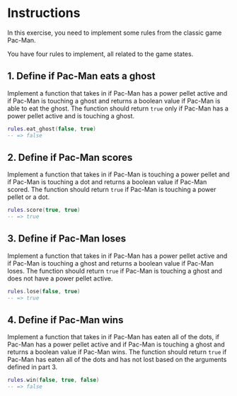 # Instructions

In this exercise, you need to implement some rules from the classic game Pac-Man.

You have four rules to implement, all related to the game states.

## 1. Define if Pac-Man eats a ghost

Implement a function that takes in if Pac-Man has a power pellet active and if Pac-Man is touching a ghost and returns a boolean value if Pac-Man is able to eat the ghost. The function should return `true` only if Pac-Man has a power pellet active and is touching a ghost.

```lua
rules.eat_ghost(false, true)
-- => false
```

## 2. Define if Pac-Man scores

Implement a function that takes in if Pac-Man is touching a power pellet and if Pac-Man is touching a dot and returns a boolean value if Pac-Man scored. The function should return `true` if Pac-Man is touching a power pellet or a dot.

```lua
rules.score(true, true)
-- => true
```

## 3. Define if Pac-Man loses

Implement a function that takes in if Pac-Man has a power pellet active and if Pac-Man is touching a ghost and returns a boolean value if Pac-Man loses. The function should return `true` if Pac-Man is touching a ghost and does not have a power pellet active.

```lua
rules.lose(false, true)
-- => true
```

## 4. Define if Pac-Man wins

Implement a function that takes in if Pac-Man has eaten all of the dots, if Pac-Man has a power pellet active and if Pac-Man is touching a ghost and returns a boolean value if Pac-Man wins. The function should return `true` if Pac-Man has eaten all of the dots and has not lost based on the arguments defined in part 3.

```lua
rules.win(false, true, false)
-- => false
```
